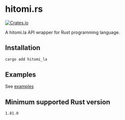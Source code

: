 # hitomi.rs

[![Crates.io](https://img.shields.io/crates/v/hitomi_la.svg)](https://crates.io/crates/hitomi_la)

A hitomi.la API wrapper for Rust programming language.

## Installation

```sh
cargo add hitomi_la
```

## Examples

See [examples](https://github.com/syrflover/hitomi.rs/tree/master/examples)

## Minimum supported Rust version

`1.81.0`
